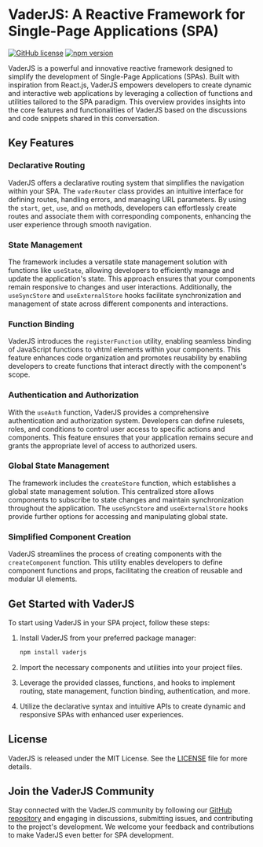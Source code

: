 # VaderJS: A Reactive Framework for Single-Page Applications (SPA)

[![GitHub license](https://img.shields.io/badge/license-MIT-blue.svg)](https://github.com/Postr-Inc/Vader.js/blob/main/LICENSE) [![npm version](https://img.shields.io/npm/v/vaderjs.svg?style=flat)](https://www.npmjs.com/package/vaderjs) 

VaderJS is a powerful and innovative reactive framework designed to simplify the development of Single-Page Applications (SPAs). Built with inspiration from React.js, VaderJS empowers developers to create dynamic and interactive web applications by leveraging a collection of functions and utilities tailored to the SPA paradigm. This overview provides insights into the core features and functionalities of VaderJS based on the discussions and code snippets shared in this conversation.

## Key Features

### Declarative Routing

VaderJS offers a declarative routing system that simplifies the navigation within your SPA. The `vaderRouter` class provides an intuitive interface for defining routes, handling errors, and managing URL parameters. By using the `start`, `get`, `use`, and `on` methods, developers can effortlessly create routes and associate them with corresponding components, enhancing the user experience through smooth navigation.

### State Management

The framework includes a versatile state management solution with functions like `useState`, allowing developers to efficiently manage and update the application's state. This approach ensures that your components remain responsive to changes and user interactions. Additionally, the `useSyncStore` and `useExternalStore` hooks facilitate synchronization and management of state across different components and interactions.

### Function Binding

VaderJS introduces the `registerFunction` utility, enabling seamless binding of JavaScript functions to vhtml elements within your components. This feature enhances code organization and promotes reusability by enabling developers to create functions that interact directly with the component's scope.

### Authentication and Authorization

With the `useAuth` function, VaderJS provides a comprehensive authentication and authorization system. Developers can define rulesets, roles, and conditions to control user access to specific actions and components. This feature ensures that your application remains secure and grants the appropriate level of access to authorized users.

### Global State Management

The framework includes the `createStore` function, which establishes a global state management solution. This centralized store allows components to subscribe to state changes and maintain synchronization throughout the application. The `useSyncStore` and `useExternalStore` hooks provide further options for accessing and manipulating global state.

### Simplified Component Creation

VaderJS streamlines the process of creating components with the `createComponent` function. This utility enables developers to define component functions and props, facilitating the creation of reusable and modular UI elements.

## Get Started with VaderJS

To start using VaderJS in your SPA project, follow these steps:

1. Install VaderJS from your preferred package manager:
   ```sh
   npm install vaderjs
   ```

2. Import the necessary components and utilities into your project files.
   
3. Leverage the provided classes, functions, and hooks to implement routing, state management, function binding, authentication, and more.

4. Utilize the declarative syntax and intuitive APIs to create dynamic and responsive SPAs with enhanced user experiences.

## License

VaderJS is released under the MIT License. See the [LICENSE](https://github.com/Postr-Inc/Vader.js/blob/main/LICENSE) file for more details.

## Join the VaderJS Community

Stay connected with the VaderJS community by following our [GitHub repository](https://github.com/Postr-Inc/Vader.js) and engaging in discussions, submitting issues, and contributing to the project's development. We welcome your feedback and contributions to make VaderJS even better for SPA development.
